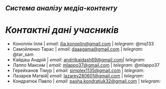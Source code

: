 ## ***Система аналізу медіа-контенту***


# *Контактні дані учасників*
- Коноплін Ілля | *email:* ilia.konoplin@gmail.com | *telegram:* @mq133
- Самойленко Тарас | *email:* daaagama@gmail.com | *telegram:* @tar_sam
- Кайдаш Андрій | *email:* andriikaidash69@gmail.com| *telegram:* 
- Лаппо Максим | *email:* mlappo37@gmail.com | *telegram:* @mlappo37
- Герейханов Тімур | *email:* simplex1135@gmail.com | *telegram:* 
- Лазарєв Матвій| *email:* lazarev280601@gmail.com | *telegram:* 
- Кондратюк Павло | *email:* pasha.kondratiuk32@gmail.com | *telegram:* 
